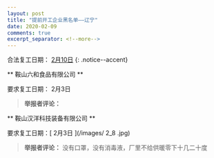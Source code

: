 ```yaml
---
layout: post
title: "提前开工企业黑名单——辽宁"
date: 2020-02-09
comments: true
excerpt_separator: <!--more-->
---
```


合法复工日期： [2月10日](http://www.lnkd.gov.cn/news/view.jsp?u=5E4C6E07A5CCAE71)
{: .notice--accent}



**	鞍山六和食品有限公司	**

要求复工日期：	2月3日			
> **举报者评论：**	

**	鞍山汉洋科技装备有限公司	**

要求复工日期：[	2月3日	](/images/	2_8	.jpg)
> **举报者评论：**	没有口罩，没有消毒液，厂里不给供暖零下十几二十度



<!--more-->